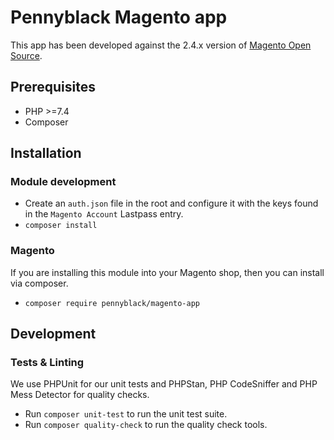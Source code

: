 # Pennyblack Magento app

This app has been developed against the 2.4.x version of [Magento Open Source](https://github.com/magento/magento2).

## Prerequisites

* PHP >=7.4
* Composer

## Installation

### Module development

* Create an `auth.json` file in the root and configure it with the keys found in the `Magento Account` Lastpass entry.
* `composer install`

### Magento

If you are installing this module into your Magento shop, then you can install via composer.
* `composer require pennyblack/magento-app`

## Development

### Tests & Linting

We use PHPUnit for our unit tests and PHPStan, PHP CodeSniffer and PHP Mess Detector for quality checks.

* Run `composer unit-test` to run the unit test suite.
* Run `composer quality-check` to run the quality check tools.
